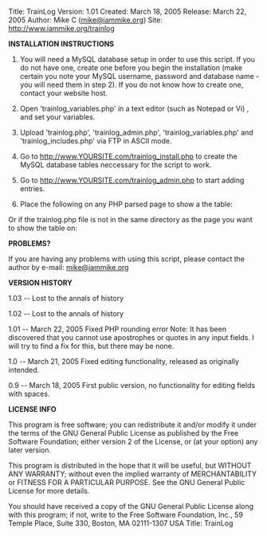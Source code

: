 Title: TrainLog
Version: 1.01
Created: March 18, 2005
Release: March 22, 2005
Author: Mike C (mike@iammike.org)
Site: http://www.iammike.org/trainlog

**INSTALLATION INSTRUCTIONS**

1. You will need a MySQL database setup in order to use this script. If 
you do not have one, create one before you begin the installation (make 
certain you note  your MySQL username, password and database name - you 
will need them in step 2). If you do not know how to create one, 
contact your website host.

2. Open 'trainlog_variables.php' in a text editor (such as Notepad or Vi)
, and set your variables.

3. Upload 'trainlog.php', 'trainlog_admin.php', 'trainlog_variables.php' 
and 'trainlog_includes.php' via FTP in ASCII mode.

4. Go to http://www.YOURSITE.com/trainlog_install.php to create the MySQL 
database tables neccessary for the script to work.

5. Go to http://www.YOURSITE.com/trainlog_admin.php to start adding 
entries.

6. Place the following on any PHP parsed page to show a the table:

   <?php include('trainlog.php'); ?>

Or if the trainlog.php file is not in the same directory as the page you 
want to show the table on:

   <?php include('/path/to/trainlog.php'); ?>

**PROBLEMS?**

If you are having any problems with using this script, please contact the 
author by e-mail: mike@iammike.org

**VERSION HISTORY**

1.03 -- Lost to the annals of history

1.02 -- Lost to the annals of history

1.01 -- March 22, 2005
Fixed PHP rounding error
Note: It has been discovered that you cannot use apostrophes or quotes in any input fields. I will try to find a fix for this, but there may be none.

1.0 -- March 21, 2005
Fixed editing functionality, released as originally intended.

0.9 -- March 18, 2005
First public version, no functionality for editing fields with spaces.

**LICENSE INFO**

This program is free software; you can redistribute it and/or modify it 
under the terms of the GNU General Public License as published by the 
Free Software Foundation; either version 2 of the License, or
(at your option) any later version.

This program is distributed in the hope that it will be useful, but 
WITHOUT ANY WARRANTY; without even the implied warranty of MERCHANTABILITY 
or FITNESS FOR A PARTICULAR PURPOSE. See the GNU General Public License 
for more details.

You should have received a copy of the GNU General Public License along 
with this program; if not, write to the Free Software Foundation, Inc., 59
Temple Place, Suite 330, Boston, MA 02111-1307 USA Title: TrainLog

